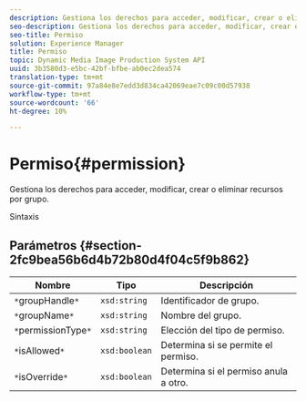 ```yaml
---
description: Gestiona los derechos para acceder, modificar, crear o eliminar recursos por grupo.
seo-description: Gestiona los derechos para acceder, modificar, crear o eliminar recursos por grupo.
seo-title: Permiso
solution: Experience Manager
title: Permiso
topic: Dynamic Media Image Production System API
uuid: 3b3580d3-e5bc-42bf-bfbe-ab0ec2dea574
translation-type: tm+mt
source-git-commit: 97a84e8e7edd3d834ca42069eae7c09c00d57938
workflow-type: tm+mt
source-wordcount: '66'
ht-degree: 10%

---
```



# Permiso{#permission}

Gestiona los derechos para acceder, modificar, crear o eliminar recursos por grupo.

Sintaxis

## Parámetros {#section-2fc9bea56b6d4b72b80d4f04c5f9b862}

| Nombre | Tipo | Descripción |
|---|---|---|
| `*`groupHandle`*` | `xsd:string` | Identificador de grupo. |
| `*`groupName`*` | `xsd:string` | Nombre del grupo. |
| `*`permissionType`*` | `xsd:string` | Elección del tipo de permiso. |
| `*`isAllowed`*` | `xsd:boolean` | Determina si se permite el permiso. |
| `*`isOverride`*` | `xsd:boolean` | Determina si el permiso anula a otro. |

